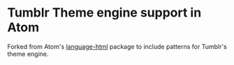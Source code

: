 # Tumblr Theme engine support in Atom

Forked from Atom's [language-html](https://github.com/atom/language-html) package to include patterns for Tumblr's theme engine.

